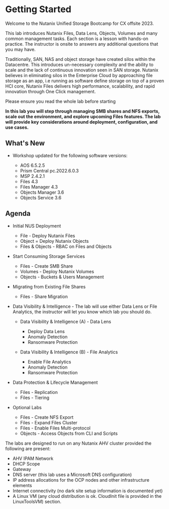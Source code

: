 #  Getting Started

Welcome to the Nutanix Unified Storage Bootcamp for CX offsite 2023.

This lab introduces Nutanix Files, Data Lens, Objects, Volumes and many common management tasks. Each section is a lesson with hands-on practice. The instructor is onsite to answers any additional questions that you may have.

Traditionally, SAN, NAS and object storage have created silos within the Datacentre. This introduces un-necessary complexity and the ability to scale and the lack of continuous innovation seen in SAN storage. Nutanix believes in eliminating silos in the Enterprise Cloud by approaching file storage as an app, i.e running as software define storage on top of a proven HCI core, Nutanix Files delivers high performance, scalability, and rapid innovation through One Click management.

Please ensure you read the whole lab before starting

**In this lab you will step through managing SMB shares and NFS exports, scale out the environment, and explore upcoming Files features. The lab will provide key considerations around deployment, configuration, and use cases.**

## What's New

- Workshop updated for the following software versions:

  - AOS 6.5.2.5
  - Prism Central pc.2022.6.0.3
  - MSP 2.4.2.1
  - Files 4.3
  - Files Manager 4.3
  - Objects Manager 3.6
  - Objects Service 3.6
  

## Agenda


- Initial NUS Deployment
    - File - Deploy Nutanix Files
    - Object = Deploy Nutanix Objects
    - Files & Objects - RBAC on Files and Objects

- Start Consuming Storage Services
    - Files - Create SMB Share
    - Volumes - Deploy Nutanix Volumes
    - Objects - Buckets & Users Management

- Migrating from Existing File Shares
    - Files - Share Migration

- Data Visibility & Intelligence - The lab will use either Data Lens or File Analytics, the instructor will let you know which lab you should do.
    - Data Visibility & Intelligence (A) - Data Lens 
        - Deploy Data Lens
        - Anomaly Detection
        - Ransomware Protection

    - Data Visibility & Intelligence (B) - File Analytics
        - Enable File Analytics
        - Anomaly Detection
        - Ransomware Protection

- Data Protection & Lifecycle Management
    - Files - Replication
    - Files - Tiering


- Optional Labs
    - Files - Create NFS Export
    - Files - Expand Files Cluster
    - Files - Enable Files Multi-protocol
    - Objects - Access Objects from CLI and Scripts

The labs are designed to run on any Nutanix AHV cluster provided the following are present:

- AHV IPAM Network
- DHCP Scope
- Gateway
- DNS server (this lab uses a Microsoft DNS configuration)
- IP address allocations for the OCP nodes and other infrastructure elements
- Internet connectivity (no dark site setup information is documented yet)
- A Linux VM (any cloud distribution is ok. CloudInit file is provided in the LinuxToolsVM) section.